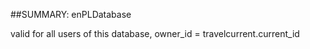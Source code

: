 
##SUMMARY: enPLDatabase

valid for all users of this database, owner_id = travelcurrent.current_id

